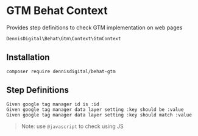 # GTM Behat Context

Provides step definitions to check GTM implementation on web pages

```
DennisDigital\Behat\Gtm\Context\GtmContext
```

## Installation

```
composer require dennisdigital/behat-gtm
```

## Step Definitions

```gherkin
Given google tag manager id is :id
Given google tag manager data layer setting :key should be :value
Given google tag manager data layer setting :key should match :value
```

> Note: use `@javascript` to check using JS
